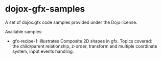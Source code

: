 dojox-gfx-samples
=================

A set of dojox.gfx code samples provided under the Dojo license.

Available samples:

   * gfx-recipe-1: Illustrates Composite 2D shapes in gfx. Topics covered: the child/parent relationship, z-order, transform and multiple coordinate system, input events handling.
